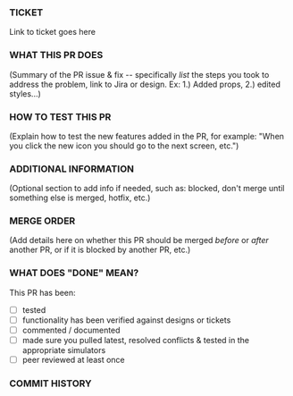 ### TICKET
Link to ticket goes here

### WHAT THIS PR DOES
(Summary of the PR issue & fix -- specifically *list* the steps you took to address the problem, link to Jira or design. Ex: 1.) Added props, 2.) edited styles...)

### HOW TO TEST THIS PR
(Explain how to test the new features added in the PR, for example: "When you click the new icon you should go to the next screen, etc.")

### ADDITIONAL INFORMATION
(Optional section to add info if needed, such as: blocked, don't merge until something else is merged, hotfix, etc.)

### MERGE ORDER
(Add details here on whether this PR should be merged _before_ or _after_ another PR, or if it is blocked by another PR, etc.)

### WHAT DOES "DONE" MEAN?
This PR has been:
- [ ] tested
- [ ] functionality has been verified against designs or tickets
- [ ] commented / documented
- [ ] made sure you pulled latest, resolved conflicts & tested in the appropriate simulators
- [ ] peer reviewed at least once

### COMMIT HISTORY
